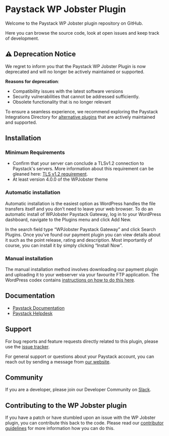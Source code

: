 
# Paystack WP Jobster Plugin

Welcome to the Paystack WP Jobster plugin repository on GitHub. 

Here you can browse the source code, look at open issues and keep track of development.

## :warning: **Deprecation Notice**

We regret to inform you that the Paystack WP Jobster Plugin is now deprecated and will no longer be actively maintained or supported.

**Reasons for deprecation**:
- Compatibility issues with the latest software versions
- Security vulnerabilities that cannot be addressed sufficiently.
- Obsolete functionality that is no longer relevant

To ensure a seamless experience, we recommend exploring the Paystack Integrations Directory for [alternative plugins](https://paystack.com/gh/integrations?category=cart#:~:text=Online-,Store,-Site%20Builder) that are actively maintained and supported.

## Installation 

### Minimum Requirements

* Confirm that your server can conclude a TLSv1.2 connection to Paystack's servers. More information about this requirement can be gleaned here: [TLS v1.2 requirement](https://developers.paystack.co/blog/tls-v12-requirement).
* At least version 4.0.0 of the WPJobster theme

### Automatic installation

Automatic installation is the easiest option as WordPress handles the file transfers itself and you don’t need to leave your web browser. To do an automatic install of WPJobster Paystack Gateway, log in to your WordPress dashboard, navigate to the Plugins menu and click Add New.

In the search field type “WPJobster Paystack Gateway” and click Search Plugins. Once you’ve found our payment plugin you can view details about it such as the point release, rating and description. Most importantly of course, you can install it by simply clicking “Install Now”.

### Manual installation

The manual installation method involves downloading our payment plugin and uploading it to your webserver via your favourite FTP application. The WordPress codex contains [instructions on how to do this here](https://codex.wordpress.org/Managing_Plugins#Manual_Plugin_Installation).

## Documentation

* [Paystack Documentation](https://developers.paystack.co/v2.0/docs/)
* [Paystack Helpdesk](https://paystack.com/help)

## Support

For bug reports and feature requests directly related to this plugin, please use the [issue tracker](https://github.com/PaystackHQ/plugin-wp-jobster/issues). 

For general support or questions about your Paystack account, you can reach out by sending a message from [our website](https://paystack.com/contact).

## Community

If you are a developer, please join our Developer Community on [Slack](https://slack.paystack.com).

## Contributing to the WP Jobster plugin

If you have a patch or have stumbled upon an issue with the WP Jobster plugin, you can contribute this back to the code. Please read our [contributor guidelines](https://github.com/PaystackHQ/plugin-wp-jobster/blob/master/CONTRIBUTING.md) for more information how you can do this.
